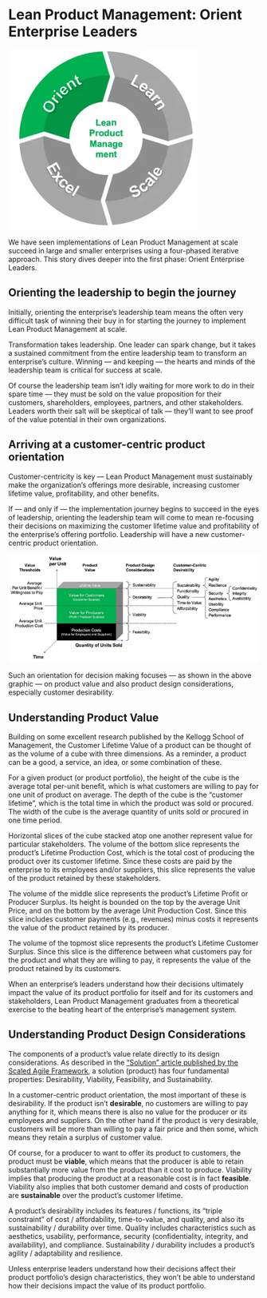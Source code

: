 # Lean Product Management: Orient Enterprise Leaders

![Orient Learn Scale Excel. The Lean Product Management system](./img/learn-project-management-circle-ORIENT.png)

We have seen implementations of Lean Product Management at scale succeed in large and smaller enterprises using a four-phased iterative approach. This story dives deeper into the first phase: Orient Enterprise Leaders.

## Orienting the leadership to begin the journey

Initially, orienting the enterprise’s leadership team means the often very difficult task of winning their buy in for starting the journey to implement Lean Product Management at scale.

Transformation takes leadership. One leader can spark change, but it takes a sustained commitment from the entire leadership team to transform an enterprise’s culture. Winning — and keeping — the hearts and minds of the leadership team is critical for success at scale.

Of course the leadership team isn’t idly waiting for more work to do in their spare time — they must be sold on the value proposition for their customers, shareholders, employees, partners, and other stakeholders. Leaders worth their salt will be skeptical of talk — they’ll want to see proof of the value potential in their own organizations.

## Arriving at a customer-centric product orientation

Customer-centricity is key — Lean Product Management must sustainably make the organization’s offerings more desirable, increasing customer lifetime value, profitability, and other benefits.

If — and only if — the implementation journey begins to succeed in the eyes of leadership, orienting the leadership team will come to mean re-focusing their decisions on maximizing the customer lifetime value and profitability of the enterprise’s offering portfolio. Leadership will have a new customer-centric product orientation.

![A customer-centric product orientation focuses on product value and design considerations.](./img/customer-centric-product-orientation.webp)

Such an orientation for decision making focuses — as shown in the above graphic — on product value and also product design considerations, especially customer desirability.

## Understanding Product Value

Building on some excellent research published by the Kellogg School of Management, the Customer Lifetime Value of a product can be thought of as the volume of a cube with three dimensions. As a reminder, a product can be a good, a service, an idea, or some combination of these.

For a given product (or product portfolio), the height of the cube is the average total per-unit benefit, which is what customers are willing to pay for one unit of product on average. The depth of the cube is the “customer lifetime”, which is the total time in which the product was sold or procured. The width of the cube is the average quantity of units sold or procured in one time period.

Horizontal slices of the cube stacked atop one another represent value for particular stakeholders. The volume of the bottom slice represents the product’s Lifetime Production Cost, which is the total cost of producing the product over its customer lifetime. Since these costs are paid by the enterprise to its employees and/or suppliers, this slice represents the value of the product retained by these stakeholders.

The volume of the middle slice represents the product’s Lifetime Profit or Producer Surplus. Its height is bounded on the top by the average Unit Price, and on the bottom by the average Unit Production Cost. Since this slice includes customer payments (e.g., revenues) minus costs it represents the value of the product retained by its producer.

The volume of the topmost slice represents the product’s Lifetime Customer Surplus. Since this slice is the difference between what customers pay for the product and what they are willing to pay, it represents the value of the product retained by its customers.

When an enterprise’s leaders understand how their decisions ultimately impact the value of its product portfolio for itself and for its customers and stakeholders, Lean Product Management graduates from a theoretical exercise to the beating heart of the enterprise’s management system.

## Understanding Product Design Considerations

The components of a product’s value relate directly to its design considerations. As described in the [“Solution” article published by the Scaled Agile Framework](https://scaledagileframework.com/solution/), a solution (product) has four fundamental properties: Desirability, Viability, Feasibility, and Sustainability.

In a customer-centric product orientation, the most important of these is desirability. If the product isn’t **desirable**, no customers are willing to pay anything for it, which means there is also no value for the producer or its employees and suppliers. On the other hand if the product is very desirable, customers will be more than willing to pay a fair price and then some, which means they retain a surplus of customer value.

Of course, for a producer to want to offer its product to customers, the product must be **viable**, which means that the producer is able to retain substantially more value from the product than it cost to produce. Viability implies that producing the product at a reasonable cost is in fact **feasible**. Viability also implies that both customer demand and costs of production are **sustainable** over the product’s customer lifetime.

A product’s desirability includes its features / functions, its “triple constraint” of cost / affordability, time-to-value, and quality, and also its sustainability / durability over time. Quality includes characteristics such as aesthetics, usability, performance, security (confidentiality, integrity, and availability), and compliance. Sustainability / durability includes a product’s agility / adaptability and resilience.

Unless enterprise leaders understand how their decisions affect their product portfolio’s design characteristics, they won’t be able to understand how their decisions impact the value of its product portfolio.